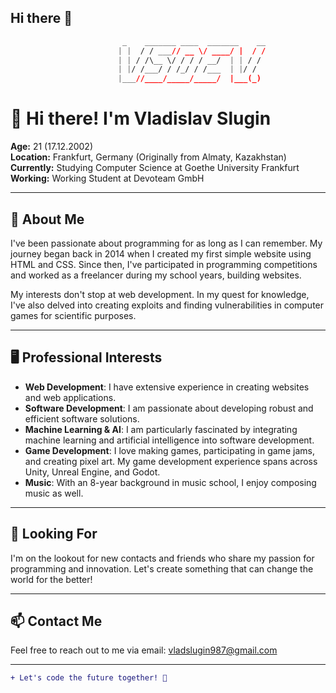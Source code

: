 ## Hi there 👋

```css
                         _    _______ ____  _______    __
                        | |  / / ___// __ \/ ____/ |  / /
                        | | / /\__ \/ / / / __/  | | / / 
                        | |/ /___/ / /_/ / /___  | |/ /  
                        |___//____/_____/_____/  |___(_)
```
                                 

# 👋 Hi there! I'm Vladislav Slugin

**Age:** 21 (17.12.2002)  
**Location:** Frankfurt, Germany (Originally from Almaty, Kazakhstan)  
**Currently:** Studying Computer Science at Goethe University Frankfurt  
**Working:** Working Student at Devoteam GmbH

---

## 🚀 About Me

I've been passionate about programming for as long as I can remember. My journey began back in 2014 when I created my first simple website using HTML and CSS. Since then, I've participated in programming competitions and worked as a freelancer during my school years, building websites.

My interests don't stop at web development. In my quest for knowledge, I've also delved into creating exploits and finding vulnerabilities in computer games for scientific purposes. 

---

## 🖥️ Professional Interests

- **Web Development**: I have extensive experience in creating websites and web applications.
- **Software Development**: I am passionate about developing robust and efficient software solutions.
- **Machine Learning & AI**: I am particularly fascinated by integrating machine learning and artificial intelligence into software development.
- **Game Development**: I love making games, participating in game jams, and creating pixel art. My game development experience spans across Unity, Unreal Engine, and Godot.
- **Music**: With an 8-year background in music school, I enjoy composing music as well.

---

## 🎯 Looking For

I'm on the lookout for new contacts and friends who share my passion for programming and innovation. Let's create something that can change the world for the better!

---

## 📫 Contact Me

Feel free to reach out to me via email: vladslugin987@gmail.com

---

```diff
+ Let's code the future together! 🚀




